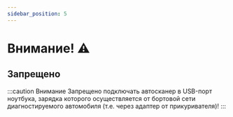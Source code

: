 ```yaml
---
sidebar_position: 5
---
```


# Внимание! ⚠️

## Запрещено

:::caution Внимание
Запрещено подключать автосканер в USB-порт ноутбука, зарядка которого осуществляется от бортовой сети диагностируемого автомобиля (т.е. через адаптер от прикуривателя)!
:::
